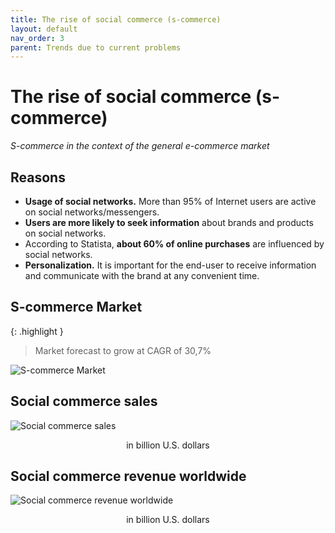 ```yaml
---
title: The rise of social commerce (s-commerce)
layout: default
nav_order: 3
parent: Trends due to current problems
---
```


# The rise of social commerce (s-commerce)

_S-commerce in the context of the general e-commerce market_

## Reasons

- **Usage of social networks.** More than 95% of Internet users are active on social networks/messengers.
- **Users are more likely to seek information** about brands and products on social networks.
- According to Statista, **about 60% of online purchases** are influenced by social networks.
- **Personalization.** It is important for the end-user to receive information and communicate with the brand at any convenient time.

## S-commerce Market

{: .highlight }
> Market forecast to grow at CAGR of 30,7%

![S-commerce Market](https://raw.githubusercontent.com/opia-world/en/blob/master/assets/images/s_commerce_market.png "S-commerce Market")

## Social commerce sales

![Social commerce sales](https://raw.githubusercontent.com/opia-world/en/blob/master/assets/images/social_commerce_sales.png "Social commerce sales")
<p style="text-align:center">in billion U.S. dollars</p>

## Social commerce revenue worldwide

![Social commerce revenue worldwide](https://raw.githubusercontent.com/opia-world/en/blob/master/assets/images/social_commerce_revenue_worldwide.png "Social commerce revenue worldwide")
<p style="text-align:center">in billion U.S. dollars</p>
